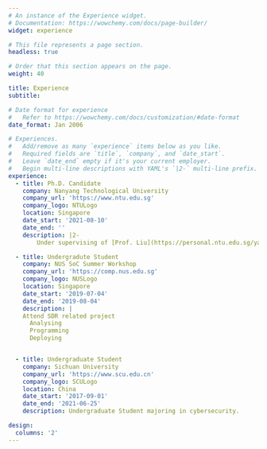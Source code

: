 ```yaml
---
# An instance of the Experience widget.
# Documentation: https://wowchemy.com/docs/page-builder/
widget: experience

# This file represents a page section.
headless: true

# Order that this section appears on the page.
weight: 40

title: Experience
subtitle:

# Date format for experience
#   Refer to https://wowchemy.com/docs/customization/#date-format
date_format: Jan 2006

# Experiences.
#   Add/remove as many `experience` items below as you like.
#   Required fields are `title`, `company`, and `date_start`.
#   Leave `date_end` empty if it's your current employer.
#   Begin multi-line descriptions with YAML's `|2-` multi-line prefix.
experience:
  - title: Ph.D. Candidate
    company: Nanyang Technological University
    company_url: 'https://www.ntu.edu.sg'
    company_logo: NTULogo
    location: Singapore
    date_start: '2021-08-10'
    date_end: ''
    description: |2-
        Under supervising of [Prof. Liu](https://personal.ntu.edu.sg/yangliu/), focusing on software/source code analysis.

  - title: Undergradute Student
    company: NUS SoC Summer Workshop
    company_url: 'https://comp.nus.edu.sg'
    company_logo: NUSLogo
    location: Singapore
    date_start: '2019-07-04'
    date_end: '2019-08-04'
    description: |
    Attend SDR related project
      Analysing
      Programming
      Deploying


  - title: Undergraduate Student
    company: Sichuan University
    company_url: 'https://www.scu.edu.cn'
    company_logo: SCULogo
    location: China
    date_start: '2017-09-01'
    date_end: '2021-06-25'
    description: Undergraduate Student majoring in cybersecurity.

design:
  columns: '2'
---
```

